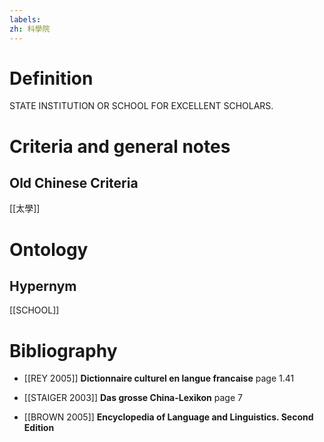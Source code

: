 ```yaml
---
labels: 
zh: 科學院
---
```


# Definition
STATE INSTITUTION OR SCHOOL FOR EXCELLENT SCHOLARS. 
# Criteria and general notes
## Old Chinese Criteria
[[太學]]
# Ontology

## Hypernym
[[SCHOOL]]
# Bibliography
- [[REY 2005]]
**Dictionnaire culturel en langue francaise** page 1.41

- [[STAIGER 2003]]
**Das grosse China-Lexikon** page 7

- [[BROWN 2005]]
**Encyclopedia of Language and Linguistics. Second Edition** 
